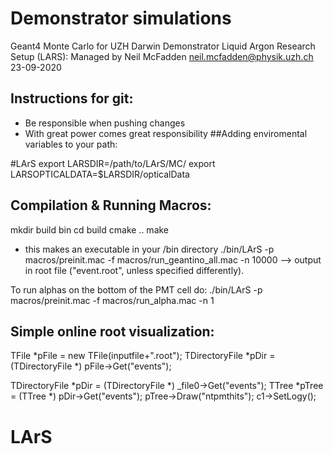 # Demonstrator simulations
 Geant4 Monte Carlo for UZH Darwin Demonstrator Liquid Argon Research Setup (LARS): 
 Managed by Neil McFadden neil.mcfadden@physik.uzh.ch 23-09-2020




## Instructions for git:
- Be responsible when pushing changes
- With great power comes great responsibility
##Adding enviromental variables to your path:

#LArS
export LARSDIR=/path/to/LArS/MC/
export LARSOPTICALDATA=$LARSDIR/opticalData

## Compilation & Running Macros:
mkdir build bin
cd build
cmake ..
make
- this makes an executable in your /bin directory
./bin/LArS -p macros/preinit.mac -f macros/run_geantino_all.mac -n 10000
--> output in root file ("event.root", unless specified differently).

To run alphas on the bottom of the PMT cell do:
./bin/LArS -p macros/preinit.mac -f macros/run_alpha.mac -n 1

## Simple online root visualization: 
TFile *pFile = new TFile(inputfile+".root");
TDirectoryFile *pDir = (TDirectoryFile *) pFile->Get("events");

TDirectoryFile *pDir = (TDirectoryFile *) _file0->Get("events");
TTree *pTree = (TTree *) pDir->Get("events");
pTree->Draw("ntpmthits");
c1->SetLogy();



# LArS
